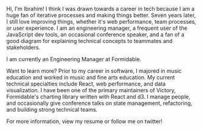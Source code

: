 Hi, I'm Ibrahim!
I think I was drawn towards a career in tech because I am a huge fan of iterative processes and making things better. Seven years later, I still love improving things, whether it's web performance, team processes, or user experience. I am an engineering manager, a frequent user of the JavaScript dev tools, an occasional conference speaker, and a fan of a good diagram for explaining technical concepts to teammates and stakeholders.

I am currently an Engineering Manager at Formidable.

Want to learn more?
Prior to my career in software, I majored in music education and worked in music and fine arts education. My current technical specialties include React, web performance, and data visualization. I have been one of the primary maintainers of Victory, Formidable's charting library written with React and d3. I manage people, and occasionally give conference talks on state management, refactoring, and building strong technical teams.

For more information, view my resume or follow me on twitter!
